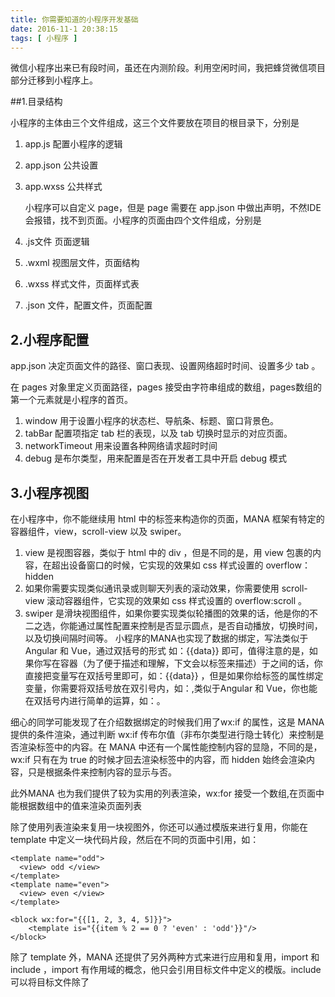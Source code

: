 ```yaml
---
title: 你需要知道的小程序开发基础
date: 2016-11-1 20:38:15
tags: [ 小程序 ]
---
```


微信小程序出来已有段时间，虽还在内测阶段。利用空闲时间，我把蜂贷微信项目部分迁移到小程序上。

##1.目录结构

   小程序的主体由三个文件组成，这三个文件要放在项目的根目录下，分别是

1. app.js 配置小程序的逻辑
2. app.json 公共设置
3. app.wxss 公共样式

   小程序可以自定义 page，但是 page 需要在 app.json 中做出声明，不然IDE会报错，找不到页面。小程序的页面由四个文件组成，分别是

1. .js文件 页面逻辑
2. .wxml 视图层文件，页面结构
3. .wxss 样式文件，页面样式表
4. .json 文件，配置文件，页面配置

## 2.小程序配置

app.json 决定页面文件的路径、窗口表现、设置网络超时时间、设置多少 tab 。

在 pages 对象里定义页面路径，pages 接受由字符串组成的数组，pages数组的第一个元素就是小程序的首页。

1. window 用于设置小程序的状态栏、导航条、标题、窗口背景色。
2. tabBar 配置项指定 tab 栏的表现，以及 tab 切换时显示的对应页面。
3. networkTimeout 用来设置各种网络请求超时时间
4. debug 是布尔类型，用来配置是否在开发者工具中开启 debug 模式

## 3.小程序视图

在小程序中，你不能继续用 html 中的标签来构造你的页面，MANA 框架有特定的容器组件，view，scroll-view  以及 swiper。

1. view 是视图容器，类似于 html 中的 div ，但是不同的是，用 view 包裹的内容，在超出设备窗口的时候，它实现的效果如 css 样式设置的 overflow：hidden
2. 如果你需要实现类似通讯录或则聊天列表的滚动效果，你需要使用 scroll-view 滚动容器组件，它实现的效果如 css 样式设置的 overflow:scroll 。
3. swiper 是滑块视图组件，如果你要实现类似轮播图的效果的话，他是你的不二之选，你能通过属性配置来控制是否显示圆点，是否自动播放，切换时间，以及切换间隔时间等。
小程序的MANA也实现了数据的绑定，写法类似于 Angular 和 Vue，通过双括号的形式 如：{{data}} 即可，值得注意的是，如果你写在容器（为了便于描述和理解，下文会以标签来描述）于之间的话，你直接把变量写在双括号里即可，如：<view>{{data}}</view> ，但是如果你给标签的属性绑定变量，你需要将双括号放在双引号内，如：<view wx:if=”{{data}}”></view>,类似于Angular 和 Vue，你也能在双括号内进行简单的运算，如：<view hidden=”{flag?true:false}”></view>。

细心的同学可能发现了在介绍数据绑定的时候我们用了wx:if  的属性，这是 MANA 提供的条件渲染，通过判断 wx:if 传布尔值（非布尔类型进行隐士转化）来控制是否渲染标签中的内容。在 MANA 中还有一个属性能控制内容的显隐，不同的是，wx:if 只有在为 true 的时候才回去渲染标签中的内容，而 hidden 始终会渲染内容，只是根据条件来控制内容的显示与否。

此外MANA 也为我们提供了较为实用的列表渲染，wx:for 接受一个数组,在页面中能根据数组中的值来渲染页面列表

除了使用列表渲染来复用一块视图外，你还可以通过模版来进行复用，你能在 template 中定义一块代码片段，然后在不同的页面中引用，如：

    <template name="odd">
      <view> odd </view>
    </template>
    <template name="even">
      <view> even </view>
    </template>

    <block wx:for="{{[1, 2, 3, 4, 5]}}">
        <template is="{{item % 2 == 0 ? 'even' : 'odd'}}"/>
    </block>

除了 template 外，MANA 还提供了另外两种方式来进行应用和复用，import 和 include ，import 有作用域的概念，他只会引用目标文件中定义的模版。include可以将目标文件除了<template/>的整个代码引入，相当于是拷贝到include位置上。

除MANA 同样也定义了常用的事件分类，如

1. touchstart 手指触摸动作开始
2. touchmove 手指触摸后移动
3. touchcancel 手指触摸动作被打断，如来电提醒，弹窗
4. touchend 手指触摸动作结束
5. tap 手指触摸后马上离开
6. longtap 手指触摸后，超过350ms再离开
## 4.组件样式

定义在 app.wxss 中的样式为全局样式，作用于每一个页面。在 page 的 wxss 文件中定义的样式为局部样式，只作用在对应的页面，并会覆盖 app.wxss 中相同的选择器。如果你写过 css ，那你就能轻松驾驭 wxss,wxss 在选择器上做了限制，目前支持的选择器有：

1. .class 如：.intro	选择所有拥有 class=”intro” 的组件
2. `#id` 如：`#firstname`	选择拥有 id=”firstname” 的组件
3. element  如：	view	选择所有 view 组件
4. element, 如： element	view checkbox	选择所有文档的 view 组件和所有的 checkbox 组件
5. ::after	 如：view::after	在 view 组件后边插入内容
6. ::before	 如：view::before	在 view 组件前边插入内容

开发过移动端的前端er 都知道，苹果手机有物理像素和逻辑像素的区别，比如设备的像素是350px，设计稿的像素是750px；一般在开发过程中，我们会使用自动化构建工具去做像素转化，或则是使用预处理器定义像素转化函数进行处理，在小程序的开发中，大可不必这么麻烦，小程序提供了一个 rpx 的单位，你可以直接写上你在设计稿中测量的数值即可，小程序开发工具在编译过程中会自动帮你做转换。

在下次小程序分享《小程序开发踩坑（二）》的时候，会教大家如何与后端进行数据交互，欢迎感兴趣的小伙伴订阅博客。

![蜂贷微信端][1]


  [1]: /img/bVEXHS